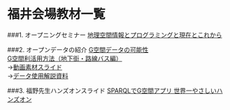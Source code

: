 # 福井会場教材一覧

###1. オープニングセミナー
[地理空間情報とプログラミングと現在とこれから](https://drive.google.com/open?id=1xcu1P3U-Jbhi4Iwm-vy8zXL3YK0d9vt0)

###2. オープンデータの紹介
[G空間データの可能性](https://drive.google.com/open?id=1iRd9II01WJQegGa1aitgzras-1JrM0ex)  
[G空間利活用方法（地下街・路線バス編）](https://www.youtube.com/watch?v=buZe7YAlblc&feature=youtu.be)  
→[動画素材スライド](https://drive.google.com/open?id=1SNxk0fkZ7Ejwojabwx67cNwBsuNen7s5)  
→[データ使用解説資料](https://drive.google.com/open?id=1xjMd9xBkrwaPiJ8jGp5lykmbevHzAk11)

###3. 福野先生ハンズオンスライド
[SPARQLでG空間アプリ 世界一やさしいハンズオン](https://drive.google.com/open?id=1WoCffTvsVhi3PE8a19k3eFCR_IsAXQIu)
